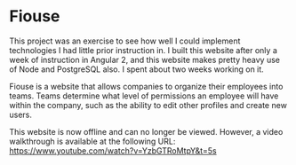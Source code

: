 # Fiouse

This project was an exercise to see how well I could implement technologies I had little prior instruction in. I built this website after only a week of instruction in Angular 2, and this website makes pretty heavy use of Node and PostgreSQL also. I spent about two weeks working on it.

Fiouse is a website that allows companies to organize their employees into teams. Teams determine what level of permissions an employee will have within the company, such as the ability to edit other profiles and create new users.

This website is now offline and can no longer be viewed. However, a video walkthrough is available at the following URL: https://www.youtube.com/watch?v=YzbGTRoMtpY&t=5s
